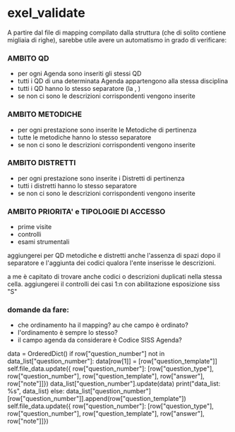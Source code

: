 # exel_validate

A partire dal file di mapping compilato dalla struttura (che di solito contiene migliaia di righe), sarebbe utile avere un automatismo in grado di verificare:

### AMBITO QD
- per ogni Agenda sono inseriti gli stessi QD
- tutti i QD di una determinata Agenda appartengono alla stessa disciplina
- tutti i QD hanno lo stesso separatore (la , )
- se non ci sono le descrizioni corrispondenti vengono inserite

### AMBITO METODICHE
- per ogni prestazione sono inserite le Metodiche di pertinenza
- tutte le metodiche hanno lo stesso separatore
- se non ci sono le descrizioni corrispondenti vengono inserite

### AMBITO DISTRETTI
- per ogni prestazione sono inserite i Distretti di pertinenza
- tutti i distretti hanno lo stesso separatore
- se non ci sono le descrizioni corrispondenti vengono inserite

### AMBITO PRIORITA' e TIPOLOGIE DI ACCESSO
- prime visite
- controlli
- esami strumentali

aggiungerei per QD metodiche e distretti anche l'assenza di spazi dopo il separatore e l'aggiunta dei codici qualora l'ente inserisse le descrizioni.

a me è capitato di trovare anche codici o descrizioni duplicati nella stessa cella.
aggiungerei il controlli dei casi 1:n con abilitazione esposizione siss "S"

### domande da fare:

- che ordinamento ha il mapping? au che campo è ordinato? 
- l'ordinamento è sempre lo stesso?
- il campo agenda da considerare è Codice SISS Agenda?


data = OrderedDict()
if row["question_number"] not in data_list["question_number"]:
    data[row[1]] = [row["question_template"]]
    self.file_data.update({ row["question_number"]: [row["question_type"], row["question_number"], row["question_template"], row["answer"], row["note"]]})
    data_list["question_number"].update(data)
    print("data_list: %s", data_list)
else: 
    data_list["question_number"][row["question_number"]].append(row["question_template"])
    self.file_data.update({ row["question_number"]: [row["question_type"], row["question_number"], row["question_template"], row["answer"], row["note"]]})

